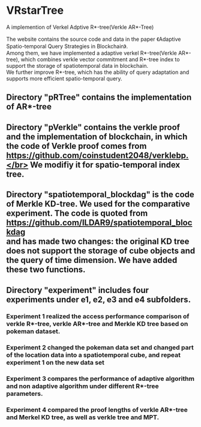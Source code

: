 # VRstarTree
A implemention of Verkel Adptive R*-tree(Verkle AR*-Tree)

The website contains the source code and data in the paper 《Adaptive Spatio-temporal Query Strategies in Blockchain》. </br>
Among them, we have implemented a adaptive verkel R*-tree(Verkle AR*-tree), which combines verkle vector commitment and R*-tree index to support the storage of spatiotemporal data in blockchain.</br>
We further improve R*-tree, which has the ability of query adaptation and supports more efficient spatio-temporal query.</br>

## Directory "pRTree" contains the implementation of AR*-tree
## Directory "pVerkle" contains the verkle proof and the implementation of blockchain, in which the code of Verkle proof comes from https://github.com/coinstudent2048/verklebp.</br> We modifiy it for  spatio-temporal index tree.
##  Directory "spatiotemporal_blockdag" is the code of Merkle KD-tree. We used for the comparative experiment. The code is quoted from https://github.com/ILDAR9/spatiotemporal_blockdag </br> and has made two changes: the original KD tree does not support the storage of cube objects and the query of time dimension. We have added these two functions.
## Directory "experiment" includes four experiments under e1, e2, e3 and e4 subfolders.
### Experiment 1 realized the access performance comparison of verkle R*-tree, verkle AR*-tree and Merkle KD tree based on pokeman dataset.
### Experiment 2 changed the pokeman data set and changed part of the location data into a spatiotemporal cube, and repeat experiment 1 on the new data set
### Experiment 3 compares the performance of adaptive algorithm and non adaptive algorithm under different R*-tree parameters.
### Experiment 4 compared the proof lengths of verkle AR*-tree and Merkel KD tree, as well as verkle tree and MPT.



